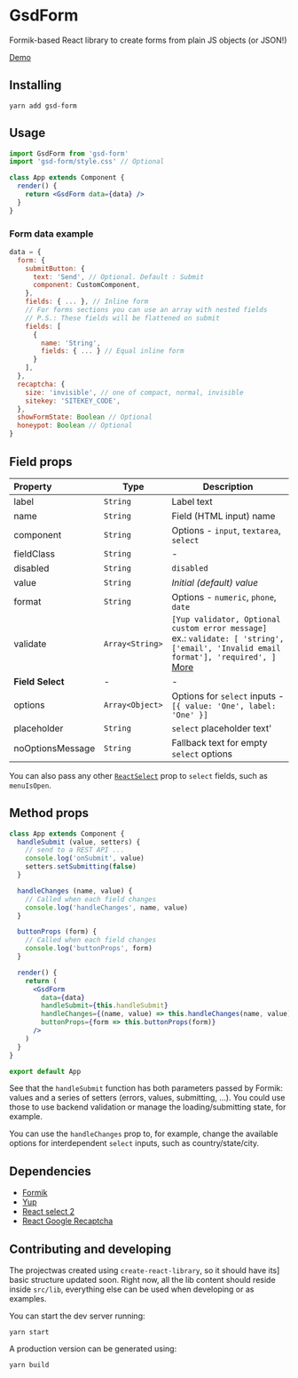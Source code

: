 # GsdForm

Formik-based React library to create forms from plain JS objects (or JSON!)

[Demo](https://codesandbox.io/s/zlrmp3o77l)

## Installing

```
yarn add gsd-form
```

## Usage

```jsx
import GsdForm from 'gsd-form'
import 'gsd-form/style.css' // Optional

class App extends Component {
  render() {
    return <GsdForm data={data} />
  }
}
```

### Form data example

```js
data = {
  form: {
    submitButton: {
      text: 'Send', // Optional. Default : Submit
      component: CustomComponent,
    },
    fields: { ... }, // Inline form
    // For forms sections you can use an array with nested fields
    // P.S.: These fields will be flattened on submit
    fields: [
      {
        name: 'String',
        fields: { ... } // Equal inline form
      }
    ],
  },
  recaptcha: {
    size: 'invisible', // one of compact, normal, invisible
    sitekey: 'SITEKEY_CODE',
  },
  showFormState: Boolean // Optional
  honeypot: Boolean // Optional
}

```

## Field props
| Property | Type | Description |
|:---- | ---- | ------ |
| label | `String` | Label text |
| name | `String` | Field (HTML input) name |
| component | `String` | Options - `input`, `textarea`, `select` |
| fieldClass | `String` | - |
| disabled | `String` | `disabled` |
| value | `String` | *Initial (default) value* |
| format | `String` | Options - `numeric`, `phone`, `date` |
| validate | `Array<String>` | `[Yup validator, Optional custom error message]`<br>ex.: `validate: [ 'string', ['email', 'Invalid email format'], 'required', ]`<br>[More](https://github.com/jquense/yup) |
| __Field Select__ | - | - |
| options | `Array<Object>` | Options for `select` inputs - `[{ value: 'One', label: 'One' }]` |
| placeholder | `String` | `select` placeholder text' |
| noOptionsMessage | `String` | Fallback text for empty `select` options |

You can also pass any other [`ReactSelect`](https://github.com/JedWatson/react-select) prop to `select` fields, such as `menuIsOpen`.

## Method props

```jsx
class App extends Component {
  handleSubmit (value, setters) {
    // send to a REST API ...
    console.log('onSubmit', value)
    setters.setSubmitting(false)
  }

  handleChanges (name, value) {
    // Called when each field changes
    console.log('handleChanges', name, value)
  }

  buttonProps (form) {
    // Called when each field changes
    console.log('buttonProps', form)
  }

  render() {
    return (
      <GsdForm
        data={data}
        handleSubmit={this.handleSubmit}
        handleChanges={(name, value) => this.handleChanges(name, value)}
        buttonProps={form => this.buttonProps(form)}
      />
    )
  }
}

export default App
```

See that the `handleSubmit` function has both parameters passed by Formik:
values and a series of setters (errors, values, submitting, ...). You could
use those to use backend validation or manage the loading/submitting state,
for example.

You can use the `handleChanges` prop to, for example, change the available
options for interdependent `select` inputs, such as country/state/city.

## Dependencies

- [Formik](https://github.com/jaredpalmer/formik)
- [Yup](https://github.com/jquense/yup)
- [React select 2](https://github.com/JedWatson/react-select)
- [React Google Recaptcha](https://github.com/dozoisch/react-google-recaptcha)

## Contributing and developing

The projectwas created using `create-react-library`, so it should have its]
basic structure updated soon. Right now, all the lib content should reside
inside `src/lib`, everything else can be used when developing or as examples.

You can start the dev server running:

```
yarn start
```

A production version can be generated using:

```
yarn build
```
